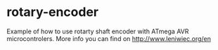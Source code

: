 rotary-encoder
============


Example of how to use rotarty shaft encoder with ATmega AVR microcontrolers. 
More info you can find on http://www.leniwiec.org/en
